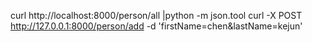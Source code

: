 curl http://localhost:8000/person/all  |python -m json.tool
 curl -X POST http://127.0.0.1:8000/person/add -d 'firstName=chen&lastName=kejun'
